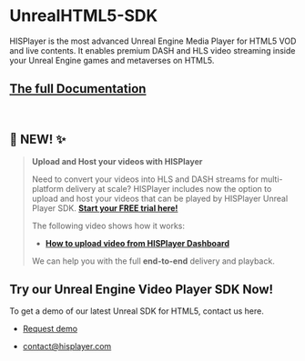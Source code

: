 # UnrealHTML5-SDK

HISPlayer is the most advanced Unreal Engine Media Player for HTML5 VOD and live contents. It enables premium DASH and HLS video streaming inside your Unreal Engine games and metaverses on HTML5.

## [The full Documentation](https://hisplayer.github.io/UnrealHTML5-SDK/#/)

<br>

## 📣 NEW! ✨ 
>**Upload and Host your videos with HISPlayer**
>
> Need to convert your videos into HLS and DASH streams for multi-platform delivery at scale? HISPlayer includes now the option to upload and host your videos that can be played by HISPlayer Unreal Player SDK. **[Start your FREE trial here!](https://dashboard.hisplayer.com/signup)**
>
>The following video shows how it works:
> * **[How to upload video from HISPlayer Dashboard](https://www.youtube.com/watch?v=awfN0zz-8zQ)**
>
> We can help you with the full **end-to-end** delivery and playback.
>

## Try our Unreal Engine Video Player SDK Now!

To get a demo of our latest Unreal SDK for HTML5, contact us here.

* [Request demo](https://hisplayer.com/demo-unreal-engine-player-sdk/)

* contact@hisplayer.com
